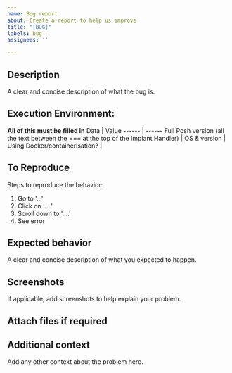 ```yaml
---
name: Bug report
about: Create a report to help us improve
title: "[BUG]"
labels: bug
assignees: ''

---
```


## Description

A clear and concise description of what the bug is.

## Execution Environment:
**All of this must be filled in**
Data | Value
------ | ------
Full Posh version (all the text between the === at the top of the Implant Handler) | <version data here>
OS & version | <os data here>
Using Docker/containerisation? | <container data here>

## To Reproduce 
Steps to reproduce the behavior:
1. Go to '...'
2. Click on '....'
3. Scroll down to '....'
4. See error

## Expected behavior
A clear and concise description of what you expected to happen.

## Screenshots
If applicable, add screenshots to help explain your problem.

## Attach files if required

## Additional context

Add any other context about the problem here.
